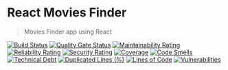 # React Movies Finder

> Movies Finder app using React

[![Build Status](https://travis-ci.org/Lazhari/react-movies-finder.svg?branch=master)](https://travis-ci.org/Lazhari/react-movies-finder)
[![Quality Gate Status](https://sonarcloud.io/api/project_badges/measure?project=Lazhari_react-movies-finder&metric=alert_status)](https://sonarcloud.io/dashboard?id=Lazhari_react-movies-finder)
[![Maintainability Rating](https://sonarcloud.io/api/project_badges/measure?project=Lazhari_react-movies-finder&metric=sqale_rating)](https://sonarcloud.io/dashboard?id=Lazhari_react-movies-finder)
[![Reliability Rating](https://sonarcloud.io/api/project_badges/measure?project=Lazhari_react-movies-finder&metric=reliability_rating)](https://sonarcloud.io/dashboard?id=Lazhari_react-movies-finder)
[![Security Rating](https://sonarcloud.io/api/project_badges/measure?project=Lazhari_react-movies-finder&metric=security_rating)](https://sonarcloud.io/dashboard?id=Lazhari_react-movies-finder)
[![Coverage](https://sonarcloud.io/api/project_badges/measure?project=Lazhari_react-movies-finder&metric=coverage)](https://sonarcloud.io/dashboard?id=Lazhari_react-movies-finder)
[![Code Smells](https://sonarcloud.io/api/project_badges/measure?project=Lazhari_react-movies-finder&metric=code_smells)](https://sonarcloud.io/dashboard?id=Lazhari_react-movies-finder)
[![Technical Debt](https://sonarcloud.io/api/project_badges/measure?project=Lazhari_react-movies-finder&metric=sqale_index)](https://sonarcloud.io/dashboard?id=Lazhari_react-movies-finder)
[![Duplicated Lines (%)](https://sonarcloud.io/api/project_badges/measure?project=Lazhari_react-movies-finder&metric=duplicated_lines_density)](https://sonarcloud.io/dashboard?id=Lazhari_react-movies-finder)
[![Lines of Code](https://sonarcloud.io/api/project_badges/measure?project=Lazhari_react-movies-finder&metric=ncloc)](https://sonarcloud.io/dashboard?id=Lazhari_react-movies-finder)
[![Vulnerabilities](https://sonarcloud.io/api/project_badges/measure?project=Lazhari_react-movies-finder&metric=vulnerabilities)](https://sonarcloud.io/dashboard?id=Lazhari_react-movies-finder)

